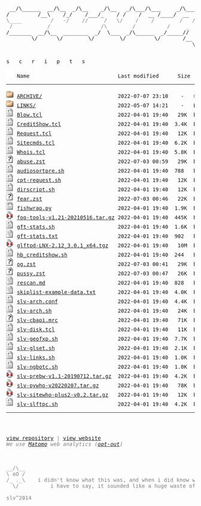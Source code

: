 <html>
<head>

<link rel="shortcut icon" href="favicon.ico" type="image/x-icon" />
<link rel="stylesheet" href="/assets/css/style.css" />
</head>
<body>
<div class="slvlogo">
<pre>
<!-- ``` -->
 __/\______  __/\__  _/\__    _/\__   _/\___/\___     _/\____   mfn^AiiA
/         /__\    /_/    /___/_    / /    /  __ /____/  __  /___
<span style="color:Gray;">\____         /   -/    //     /   \/    /    /        /   /    \</span>
<span style="color:SlateGray;"> /           /                /\        /          /     _      /</span>
/_______  __/\__  ________  _/  \___  _/\______  _/_____//     /
        \/      \/        \/        \/         \/       /__  _/
<span style="color:DarkSlateGray;">                                                           \/</span>
<!-- ``` -->
</pre>
</div>
<div class="txtscripts">
<pre>s   c   r   i   p   t   s</pre>
</div>
<pre><img src="/assets/icons/blank.gif" alt="Icon "> Name                            Last modified      Size  Description<hr><img src="/assets/icons/folder.gif" alt="[DIR]"> <a href="ARCHIVE/">ARCHIVE/</a>                        2022-07-07 23:10    -   <font color='Gray'>OLD: archived scripts</font>
<img src="/assets/icons/folder.gif" alt="[DIR]"> <a href="LINKS/">LINKS/</a>                          2022-05-07 14:21    -   LINKS: other websites with scripts, repos and mirrors
<img src="/assets/icons/script.gif" alt="[TXT]"> <a href="Blow.tcl">Blow.tcl</a>                        2022-04-01 19:40   29K  by <b>comp, slv</b> - !blow plugin updated with CBC keyx, goes with <a href='fishwrap.py'>fishwrap.py</a>
<img src="/assets/icons/script.gif" alt="[TXT]"> <a href="CreditShow.tcl">CreditShow.tcl</a>                  2022-04-01 19:40  3.4K  by <b>Holybull, slv</b> - !credits plugin for ngBot, uses <a href='hb_creditshow.sh'>hb_credshow.sh</a>
<img src="/assets/icons/script.gif" alt="[TXT]"> <a href="Request.tcl">Request.tcl</a>                     2022-04-01 19:40   12K  by <b>comp, slv</b> - !requests ngBot plugin that uses nickdb, goes with <a href='cpt-request.sh'>cpt-request.sh</a>
<img src="/assets/icons/script.gif" alt="[TXT]"> <a href="Sitecmds.tcl">Sitecmds.tcl</a>                    2022-04-01 19:40  6.2K  by <b>comp, slv</b> - !site plugin updated to work with ngBot
<img src="/assets/icons/script.gif" alt="[TXT]"> <a href="Whois.tcl">Whois.tcl</a>                       2022-04-01 19:40  5.8K  by <b>comp, E-Liquid, slv</b> - !whois plugin updated to work with ngBot
<img src="/assets/icons/unknown.gif" alt="[   ]"> <a href="abuse.zst">abuse.zst</a>                       2022-07-03 00:59   29K  by <b>slv</b> - pcustom zs-ng ngBot theme 'abuse' | <a href='abuse.log'>preview</a> | <a href='abuse.zst'>download</a>
<img src="/assets/icons/script.gif" alt="[TXT]"> <a href="audiosortpre.sh">audiosortpre.sh</a>                 2022-04-01 19:40  788   by <b>slv</b> - little wrapper cscript for audiosorting after pre
<img src="/assets/icons/script.gif" alt="[TXT]"> <a href="cpt-request.sh">cpt-request.sh</a>                  2022-04-01 19:40   12K  by <b>comp</b> - goes with <a href='Requests.tcl'>Requests.tcl</a>
<img src="/assets/icons/script.gif" alt="[TXT]"> <a href="dirscript.sh">dirscript.sh</a>                    2022-04-01 19:40   12K  by <b>Jehsom, slv</b> - updated version of mp3 dirscript
<img src="/assets/icons/unknown.gif" alt="[   ]"> <a href="fear.zst">fear.zst</a>                        2022-07-03 00:46   22K  by <b>fear, slv</b> - custom pzs-ng ngBot theme 'fear' | <a href='fear.log'>preview</a> | <a href='fear.zst'>dowload</a>
<img src="/assets/icons/p.gif" alt="[TXT]"> <a href="fishwrap.py">fishwrap.py</a>                     2022-04-01 19:40  1.9K  by <b>slv</b> - weechat-fish wrapper for DH1080 keyx, goes with <a href='Blow.tcl'>Blow.tcl</a>
<img src="/assets/icons/compressed.gif" alt="[   ]"> <a href="foo-tools-v1.21-20210516.tar.gz">foo-tools-v1.21-20210516.tar.gz</a> 2022-04-01 19:40  445K  by <b>tanesha, slv</b>, <a href='https://github.com/silv3rr/foo-tools/graphs/contributors'>1</a>, <a href='https://github.com/glftpd/foo-tools/graphs/contributors'>2</a> - [<a href='https://github.com/silv3rr/foo-tools'><b>LATEST:</b>git</a>] fixed/updated foo-tools, incl foopre+mp3genre
<img src="/assets/icons/script.gif" alt="[TXT]"> <a href="gft-stats.sh">gft-stats.sh</a>                    2022-04-01 19:40  1.6K  by <b>gft</b> - custom wk/mn/alup stats, can exclude users/groups (<a href='gft-stats.txt'>conf</a>)
<img src="/assets/icons/text.gif" alt="[TXT]"> <a href="gft-stats.txt">gft-stats.txt</a>                   2022-04-01 19:40  902   by <b>gft</b> - goes with <a href='gft-stats.sh'>gft-stats.sh</a>, add these to glftpd.conf
<img src="/assets/icons/compressed.gif" alt="[   ]"> <a href="glftpd-LNX-2.12_3.0.1_x64.tgz">glftpd-LNX-2.12_3.0.1_x64.tgz</a>   2022-04-01 19:40   10M  by <b>glteam</b> - [<a href='https://glftpd.io'><b>LATEST</b>:web</a>] glftpd 2.12 linux x64, stable (mirror) | <a href='#' onClick="window.prompt('SHA512:', 'd5e9887f5cdeedc6f03a41a7350f72b47d9e30c5a84e9f538d2ed0d886547aff90e3f5811a1e3d802eb40408ed291841e31e99029ea068792547d9595408e3e3')">show sha512</a>
<img src="/assets/icons/script.gif" alt="[TXT]"> <a href="hb_creditshow.sh">hb_creditshow.sh</a>                2022-04-01 19:40  244   by <b>Holybull</b> - goes with <a href='CreditShow.tcl'>CreditShow.tcl</a>
<img src="/assets/icons/unknown.gif" alt="[   ]"> <a href="og.zst">og.zst</a>                          2022-07-03 00:41   29K  by <b>g, slv</b> - custom pzs-ng ngBot theme 'og' | <a href='og.log'>preview</a> | <a href='og.zst'>download</a>
<img src="/assets/icons/unknown.gif" alt="[   ]"> <a href="pussy.zst">pussy.zst</a>                       2022-07-03 00:47   26K  by <b>slv</b> - custom pzs-ng ngBot theme 'pussy' | <a href='pussy.log'>preview</a> | <a href='pussy.zst'>dowload</a>
<img src="/assets/icons/text.gif" alt="[TXT]"> <a href="rescan.md">rescan.md</a>                       2022-04-01 19:40  828   by <b>slv</b> - oneliners for pzs-ng rescan | <a href='rescan.txt'>view</a> | <a href='rescan'>download</a>
<img src="/assets/icons/text.gif" alt="[TXT]"> <a href="skiplist-example-data.txt">skiplist-example-data.txt</a>       2022-04-01 19:40  4.0K  by <b>slv</b> - skiplist-example-data - how to add skiplist to cbftp datafile
<img src="/assets/icons/script.gif" alt="[   ]"> <a href="slv-arch.conf">slv-arch.conf</a>                   2022-04-01 19:40  4.4K  by <b>slv</b> - archiver: config file, goes with <a href='slv-arch.sh'>slv-arch.sh</a>
<img src="/assets/icons/script.gif" alt="[TXT]"> <a href="slv-arch.sh">slv-arch.sh</a>                     2022-04-01 19:40   24K  by <b>slv</b> - [<a href='https://github.com/silv3rr/slv-arch'><b>LATEST</b>:git</a>] archiver: moves releases, creates daydirs and tv/season dirs (<a href='slv-arch.conf'>conf</a>)
<img src="/assets/icons/unknown.gif" alt="[   ]"> <a href="slv-cbapi.mrc">slv-cbapi.mrc</a>                   2022-04-01 19:40   71K  by <b>slv</b> - use cbftp api from mirc: search, dupe, request, invite and site cmds
<img src="/assets/icons/script.gif" alt="[TXT]"> <a href="slv-disk.tcl">slv-disk.tcl</a>                    2022-04-01 19:40   11K  by <b>slv</b> - monitor raids/disks
<img src="/assets/icons/script.gif" alt="[TXT]"> <a href="slv-geofxp.sh">slv-geofxp.sh</a>                   2022-04-01 19:40  7.7K  by <b>slv</b> - fxpscript to allow/deny country code(s) using geoip2
<img src="/assets/icons/script.gif" alt="[TXT]"> <a href="slv-glset.sh">slv-glset.sh</a>                    2022-04-01 19:40  2.1K  by <b>slv</b> - sets gldir for files in bin/sources and sets maxdirlogsize
<img src="/assets/icons/script.gif" alt="[TXT]"> <a href="slv-links.sh">slv-links.sh</a>                    2022-04-01 19:40  1.0K  by <b>slv</b> - searches daydirs 0day/pda/mp3/mv for matching dirs to create symlinks
<img src="/assets/icons/script.gif" alt="[TXT]"> <a href="slv-ngbotc.sh">slv-ngbotc.sh</a>                   2022-04-01 19:40  1.0K  by <b>slv</b> - small script to check ngBot changes, use before updating
<img src="/assets/icons/compressed.gif" alt="[   ]"> <a href="slv-prebw-v1.1-20190712.tar.gz">slv-prebw-v1.1-20190712.tar.gz</a>  2022-04-01 19:40  4.2K  by <b>slv</b> - [<a href='https://github.com/silv3rr/slv-prebw'><b>LATEST:</b>git</a>] pzs-ng dZBot/ngbot plugin to show bw after pre
<img src="/assets/icons/compressed.gif" alt="[   ]"> <a href="slv-pywho-v20220207.tar.gz">slv-pywho-v20220207.tar.gz</a>      2022-04-01 19:40   78K  by <b>slv</b> - [<a href='https://github.com/silv3rr/pywho'><b>LATEST</b>:git</a>] pywho: pzs-ng's sitewho ported to python
<img src="/assets/icons/compressed.gif" alt="[   ]"> <a href="slv-sitewho-plus2-v0.2.tar.gz">slv-sitewho-plus2-v0.2.tar.gz</a>   2022-04-01 19:40   12K  by <b>slv</b> - [<a href='https://github.com/silv3rr/sitewho-plus2'><b>LATEST</b>:git</a>] sitewho+2: modded version with user ip/geoip2 country in raw output
<img src="/assets/icons/script.gif" alt="[TXT]"> <a href="slv-slftpc.sh">slv-slftpc.sh</a>                   2022-04-01 19:40  4.2K  by <b>slv</b> - slftp-cleaner - keeps slFtp dir nice and clean, most useful in cron
<hr></pre>
<pre><div style="color: Gray"><div class="footct">
<span class="footupd" id="lastUpdated"></span>
<span class="footlnk"><a href="https://github.com/silv3rr/sscripts.ga">view repository</a> | <a href="https://sscripts.ga">view website</a><br><i>We use <a href="https://matomo.org/privacy-policy">Matomo</a> web analytics (<a href="https://stats.sscripts.ga/piwik/index.php?module=CoreAdminHome&action=optOut&language=en&backgroundColor=d3d3d3&fontColor=000&fontSize=10pt&fontFamily=SFMono-Regular,Consolas,Liberation%20Mono,Menlo,Courier,monospace">opt-out</a>)</i>
</span>
</div>
<div class="footstar">
__/\__
\ oO /
/_ ._\    i didn't know what this was, and when i did know what it was,
  \/          i have to say, it sounded like a huge waste of time
</div>
<div class="footslv">slv^2014</div>
</div>
</pre>
<!-- Matomo Image Tracker--><noscript>
<img src="https://stats.sscripts.ga/piwik/piwik.php?idsite=17&rec=1" style="border:0" alt="" />
</noscript><!-- End Matomo -->
</body>
</html>
